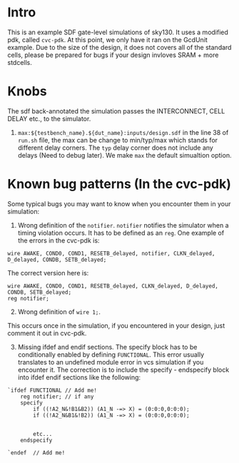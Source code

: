 # Intro
 This is an example SDF gate-level simulations of sky130.
 It uses a modified pdk, called `cvc-pdk`. At this point, we only have it ran on the GcdUnit example. Due to the size of the design, it does not covers all of the standard cells, please be prepared for bugs if your design invloves SRAM + more stdcells.

# Knobs
The sdf back-annotated the simulation passes the INTERCONNECT, CELL DELAY etc., to the simulator.

1. `max:${testbench_name}.${dut_name}:inputs/design.sdf` in the line 38 of `run.sh` file, the max can be change to min/typ/max which stands for different delay corners. The `typ` delay corner does not include any delays (Need to debug later). We make `max` the default simualtion option.

# Known bug patterns (In the cvc-pdk)
 Some typical bugs you may want to know when you encounter them in your simulation:

1. Wrong definition of the `notifier`. `notifier` notifies the simulator when a timing violation occurs. It has to be defined as an `reg`. 
One example of the errors in the cvc-pdk is:
```
wire AWAKE, COND0, COND1, RESETB_delayed, notifier, CLKN_delayed, D_delayed, CONDB, SETB_delayed;
```

The correct version here is:
```
wire AWAKE, COND0, COND1, RESETB_delayed, CLKN_delayed, D_delayed, CONDB, SETB_delayed;
reg notifier;
```

2. Wrong definition of `wire 1;`.

This occurs once in the simulation, if you encountered in your design, just comment it out in cvc-pdk.


3. Missing ifdef and endif sections. The specify block has to be conditionally enabled by defining `FUNCTIONAL`. This error usually translates to an undefined module error in vcs simulation if you encounter it. The correction is to include the specify - endspecify block into ifdef endif sections like the following:

```
`ifdef FUNCTIONAL // Add me!
    reg notifier; // if any
    specify 
        if ((!A2_N&!B1&B2)) (A1_N -=> X) = (0:0:0,0:0:0);
        if ((!A2_N&B1&!B2)) (A1_N -=> X) = (0:0:0,0:0:0);
        

        etc...
    endspecify

`endef  // Add me!
```
